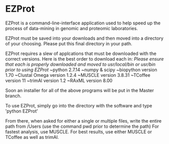 # EZProt

EZProt is a command-line-interface application used to help speed up the process of data-mining in genomic and proteomic laboratories. 

EZProt must be saved into your downloads and then moved into a directory of your choosing. Please put this final directory in your path. 

EZProt requires a slew of applcations that must be downloaded with the correct versions. Here is the best order to download each in:
*Please ensure that each is properly downloaded and moved to usr/local/bin or usr/bin prior to using EZProt*
  ~python 2.7.14
  ~numpy & scipy
  ~biopython version 1.70
  ~Clustal Omega version 1.2.4
  ~MUSCLE version 3.8.31
  ~TCoffee version 11
  ~trimAl version 1.2
  ~RAxML version 8.00
  
Soon an installer for all of the above programs will be put in the Master branch.

To use EZProt, simply go into the directory with the software and type 'python EZProt'

From there, when asked for either a single or multiple files, write the entire path from /Users (use the command pwd prior to determine the path)
For fastest analysis, use MUSCLE. For best results, use either MUSCLE or TCoffee as well as trimAl. 
